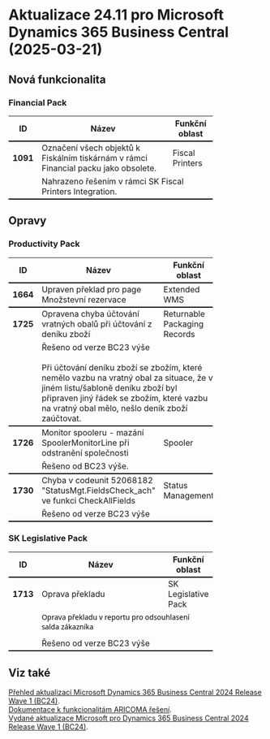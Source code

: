 ﻿# Aktualizace 24.11 pro Microsoft Dynamics 365 Business Central (2025-03-21)

## Nová funkcionalita

### Financial Pack
<table style="width:80%"><tr><th style="width:8%">ID</th><th style="width:70%">Název</th><th style="width:22%">Funkční oblast</th></tr>
<tr>
        <td style="border-top: 2px solid #000;"><b>1091</b></td>
        <td style="border-top: 2px solid #000;">Označení všech objektů k Fiskálním tiskárnám v rámci Financial packu jako obsolete. </td>
        <td style="border-top: 2px solid #000;">Fiscal Printers</td>
        </tr><tr>
            <td style="border-bottom: 2px solid #000;"></td>
            <td style="border-bottom: 2px solid #000;" colspan="2"><div>Nahrazeno řešením v rámci SK Fiscal Printers Integration. <br> </div></td>
            </tr> </table>

## Opravy

### Productivity Pack
<table style="width:80%"><tr><th style="width:8%">ID</th><th style="width:70%">Název</th><th style="width:22%">Funkční oblast</th></tr>
<tr>
        <td style="border-top: 2px solid #000;"><b>1664</b></td>
        <td style="border-top: 2px solid #000;">Upraven překlad pro page Množstevní rezervace</td>
        <td style="border-top: 2px solid #000;">Extended WMS</td>
        </tr><tr>
        <td style="border-top: 2px solid #000;"><b>1725</b></td>
        <td style="border-top: 2px solid #000;">Opravena chyba účtování vratných obalů při účtování z deníku zboží</td>
        <td style="border-top: 2px solid #000;">Returnable Packaging Records</td>
        </tr><tr>
            <td style="border-bottom: 2px solid #000;"></td>
            <td style="border-bottom: 2px solid #000;" colspan="2"><div>Řešeno od verze BC23 výše </div><div><br> </div><div><span style="display:inline !important;">Při účtování deníku zboží se zbožím, které nemělo vazbu na vratný obal za situace, že v jiném listu/šabloně deníku zboží byl připraven jiný řádek se zbožím, které vazbu na vratný obal mělo, nešlo deník zboží zaúčtovat.</span><br> </div></td>
            </tr><tr>
        <td style="border-top: 2px solid #000;"><b>1726</b></td>
        <td style="border-top: 2px solid #000;">Monitor spooleru - mazání SpoolerMonitorLine při odstranění společnosti</td>
        <td style="border-top: 2px solid #000;">Spooler</td>
        </tr><tr>
            <td style="border-bottom: 2px solid #000;"></td>
            <td style="border-bottom: 2px solid #000;" colspan="2"><div>Řešeno od BC23 výše. </div></td>
            </tr><tr>
        <td style="border-top: 2px solid #000;"><b>1730</b></td>
        <td style="border-top: 2px solid #000;">Chyba v codeunit 52068182 "StatusMgt.FieldsCheck_ach" ve funkci CheckAllFields</td>
        <td style="border-top: 2px solid #000;">Status Management</td>
        </tr><tr>
            <td style="border-bottom: 2px solid #000;"></td>
            <td style="border-bottom: 2px solid #000;" colspan="2"><div>Řešeno od verze BC23 výše </div></td>
            </tr> </table>

### SK Legislative Pack
<table style="width:80%"><tr><th style="width:8%">ID</th><th style="width:70%">Název</th><th style="width:22%">Funkční oblast</th></tr>
<tr>
        <td style="border-top: 2px solid #000;"><b>1713</b></td>
        <td style="border-top: 2px solid #000;">Oprava překladu</td>
        <td style="border-top: 2px solid #000;">SK Legislative Pack</td>
        </tr><tr>
            <td style="border-bottom: 2px solid #000;"></td>
            <td style="border-bottom: 2px solid #000;" colspan="2"><div><p style="margin:0cm 0cm 10pt;font-size:11pt;font-family:Calibri, sans-serif;"><span style="font-size:10.5pt;font-family:&quot;Segoe UI&quot;,sans-serif;color:black;background:white;">Oprava překladu v&nbsp;reportu
pro odsouhlasení salda zákazníka</span> </p>Řešeno od verze BC23 výše </div></td>
            </tr> </table>

## Viz také 

[Přehled aktualizací Microsoft Dynamics 365 Business Central 2024 Release Wave 1 (BC24)](Updates-bc24.md).  
[Dokumentace k funkcionalitám ARICOMA řešení](https://www.aricoma.com/docs/cs-cz/dynamics365/business-central/Solutions/solutions.html).    
[Vydané aktualizace Microsoft pro Dynamics 365 Business Central 2024 Release Wave 1 (BC24)](https://learn.microsoft.com/en-us/dynamics365/business-central/dev-itpro/whatsnew/whatsnew-update-24-1). 

